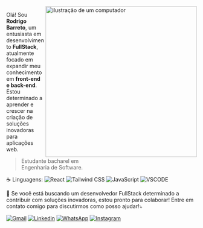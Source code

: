 <img src="https://raw.githubusercontent.com/MicaelliMedeiros/micaellimedeiros/master/image/computer-illustration.png" alt="ilustração de um computador" min-width="400px" max-width="400px" width="400px" align="right">

<p align="left"> 
  Olá! Sou <strong>Rodrigo Barreto</strong>, um entusiasta em desenvolvimento <strong>FullStack</strong>, atualmente focado em expandir meu conhecimento em <strong>front-end e back-end</strong>.
  Estou determinado a aprender e crescer na criação de soluções inovadoras para aplicações web.
  
> Estudante bacharel em<br>Engenharia de Software.
</p>

<p align="left">
  ☕ Linguagens:
  <img src="https://img.shields.io/badge/React-61DAFB?logo=react&logoColor=black" alt="React"/>
  <img src="https://img.shields.io/badge/Tailwind_CSS-06B6D4?logo=tailwindcss&logoColor=white" alt="Tailwind CSS"/>
  <img src="https://img.shields.io/badge/JavaScript-F7DF1E?logo=javascript&logoColor=black&style=flat" alt="JavaScript"/>
  <img src="https://img.shields.io/badge/VS_Code-007ACC?logo=visual-studio-code&logoColor=white&style=flat" alt="VSCODE"/>
</p>

<p align="left">
  💌 Se você está buscando um desenvolvedor FullStack determinado a contribuir com soluções inovadoras, estou pronto para colaborar! Entre em contato comigo para discutirmos como posso ajudar!⤵️
</p>

<p align="left">
  <a href="mailto:rodrigobdias50@gmail.com, rodrigo.dsgner@gmail.com,?subject=Assunto: Consulta&body=Conteúdo do e-mail" target="_blank" title="Gmail">
  <img src="https://img.shields.io/badge/-Gmail-FF0000?style=flat&labelColor=FF0000&logo=gmail&logoColor=white&link=LINK-GMAIL" alt="Gmail"/></a>
  <a href="https://www.linkedin.com/in/rodrigo-barreto-43703b280" target="_blank" title="LinkedIn">
  <img src="https://img.shields.io/badge/-Linkedin-0e76a8?style=flat&logo=Linkedin&logoColor=white&link=LINK-LINKEDIN" alt="Linkedin"/></a>
  <a href="https://wa.me/5593981241825" target="_blank" title="WhatsApp">
  <img src="https://img.shields.io/badge/-WhatsApp-25d366?style=flat&labelColor=25d366&logo=whatsapp&logoColor=white&link=API-DO-WHATSAPP" alt="WhatsApp"/></a>
  <a href="#" target="_blank" title="Meu Portfólio">
    
  <a href="https://www.instagram.com/rodrigo_dsgn_?igsh=MTF6enJ0NDBlajMzNQ==" target="_blank" title="Instagram">
  <img src="https://img.shields.io/badge/-Instagram-DF0174?style=flat&labelColor=DF0174&logo=instagram&logoColor=white&link=LINK-INSTAGRAM" alt="Instagram"/></a>
</p>



